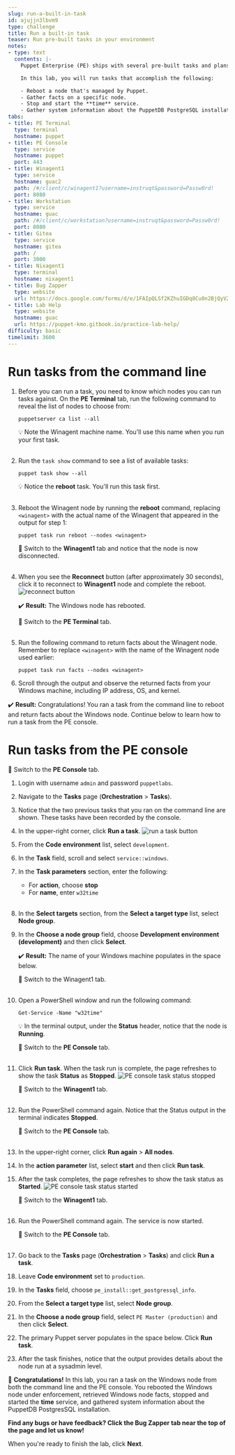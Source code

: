 ```yaml
---
slug: run-a-built-in-task
id: ajujjn3lbvm9
type: challenge
title: Run a built-in task
teaser: Run pre-built tasks in your environment
notes:
- type: text
  contents: |-
    Puppet Enterprise (PE) ships with several pre-built tasks and plans that you can run from both the command line and the PE Console.

    In this lab, you will run tasks that accomplish the following:

    - Reboot a node that's managed by Puppet.
    - Gather facts on a specific node.
    - Stop and start the **time** service.
    - Gather system information about the PuppetDB PostgreSQL installation.
tabs:
- title: PE Terminal
  type: terminal
  hostname: puppet
- title: PE Console
  type: service
  hostname: puppet
  port: 443
- title: Winagent1
  type: service
  hostname: guac2
  path: /#/client/c/winagent1?username=instruqt&password=Passw0rd!
  port: 8080
- title: Workstation
  type: service
  hostname: guac
  path: /#/client/c/workstation?username=instruqt&password=Passw0rd!
  port: 8080
- title: Gitea
  type: service
  hostname: gitea
  path: /
  port: 3000
- title: Nixagent1
  type: terminal
  hostname: nixagent1
- title: Bug Zapper
  type: website
  url: https://docs.google.com/forms/d/e/1FAIpQLSf2KZhuIGDq8Cu0n2BjQyVZgndh_cI3V-yZR7Lv7h_22P_mnw/viewform?embedded=true
- title: Lab Help
  type: website
  hostname: guac
  url: https://puppet-kmo.gitbook.io/practice-lab-help/
difficulty: basic
timelimit: 3600
---
```

Run tasks from the command line
========

1. Before you can run a task, you need to know which nodes you can run tasks against. On the **PE Terminal** tab, run the following command to reveal the list of nodes to choose from:
    ```
    puppetserver ca list --all
    ```

    💡 Note the Winagent machine name. You'll use this name when you run your first task.<br><br>

1. Run the `task show` command to see a list of available tasks:
    ```
    puppet task show --all
    ```
    💡 Notice the **reboot** task. You'll run this task first.<br><br>

1. Reboot the Winagent node by running the **reboot** command, replacing `<winagent>` with the actual name of the Winagent that appeared in the output for step 1:
    ```
    puppet task run reboot --nodes <winagent>
    ```
    🔀 Switch to the **Winagent1** tab and notice that the node is now disconnected. <br><br>

1. When you see the **Reconnect** button (after approximately 30 seconds), click it to reconnect to **Winagent1** node and complete the reboot. ![reconnect button](https://storage.googleapis.com/instruqt-images/reconnect-100.png)

    ✔️ **Result:** The Windows node has rebooted.

    🔀 Switch to the **PE Terminal** tab.<br><br>
1. Run the following command to return facts about the Winagent node. Remember to replace `<winagent>` with the name of the Winagent node used earlier:
    ```
    puppet task run facts --nodes <winagent>
    ```
1. Scroll through the output and observe the returned facts from your Windows machine, including IP address, OS, and kernel.

✔️ **Result:** Congratulations! You ran a task from the command line to reboot and return facts about the Windows node. Continue below to learn how to run a task from the PE console.

Run tasks from the PE console
========

🔀 Switch to the **PE Console** tab.

1. Login with username `admin` and password `puppetlabs`.
2. Navigate to the **Tasks** page (**Orchestration** > **Tasks**).
3. Notice that the two previous tasks that you ran on the command line are shown. These tasks have been recorded by the console.
4. In the upper-right corner, click **Run a task**. ![run a task button](https://storage.googleapis.com/instruqt-images/run-a-task.png)
5. From the **Code environment** list, select `development`.
6. In the **Task** field, scroll and select `service::windows`.
7. In the **Task parameters** section, enter the following:
    - For **action**, choose **stop**
    - For **name**, enter `w32time`<br><br>
8. In the **Select targets** section, from the **Select a target type** list, select **Node group**.
1. In the **Choose a node group** field, choose **Development environment (development)** and then click **Select**.

    ✔️ **Result:** The name of your Windows machine populates in the space below.

    🔀 Switch to the Winagent1 tab.<br><br>

1. Open a PowerShell window and run the following command:
    ```
    Get-Service -Name "w32time"
    ```
    💡 In the terminal output, under the **Status** header, notice that the node is **Running**.

    🔀 Switch to the **PE Console** tab.<br><br>

11. Click **Run task**. When the task run is complete, the page refreshes to show the task **Status** as **Stopped**. ![PE console task status stopped](https://storage.googleapis.com/instruqt-images/status-stopped.png)

    🔀 Switch to the **Winagent1** tab.<br><br>

12. Run the PowerShell command again. Notice that the Status output in the terminal indicates **Stopped**.

    🔀 Switch to the **PE Console** tab.<br><br>

13. In the upper-right corner, click **Run again** > **All nodes**.
14. In the **action parameter** list, select **start** and then click **Run task**.
15. After the task completes, the page refreshes to show the task status as **Started**. ![PE console task status started](https://storage.googleapis.com/instruqt-images/status-started.png)

    🔀 Switch to the **Winagent1** tab.<br><br>

1. Run the PowerShell command again. The service is now started.

    🔀 Switch to the **PE Console** tab.<br><br>
16. Go back to the **Tasks** page (**Orchestration** > **Tasks**) and click **Run a task**.
1. Leave **Code environment** set to `production`.
17. In the **Tasks** field, choose `pe_install::get_postgressql_info`.
18. From the **Select a target type** list, select **Node group**.
1. In the **Choose a node group** field, select `PE Master (production)` and then click **Select**.
19. The primary Puppet server populates in the space below. Click **Run task**.
20. After the task finishes, notice that the output provides details about the node run at a sysadmin level.

🎈 **Congratulations!** In this lab, you ran a task on the Windows node from both the command line and the PE console. You rebooted the Windows node under enforcement, retrieved Windows node facts, stopped and started the **time** service, and gathered system information about the PuppetDB PostgresSQL installation.

**Find any bugs or have feedback? Click the **Bug Zapper** tab near the top of the page and let us know!**

When you're ready to finish the lab, click **Next**.